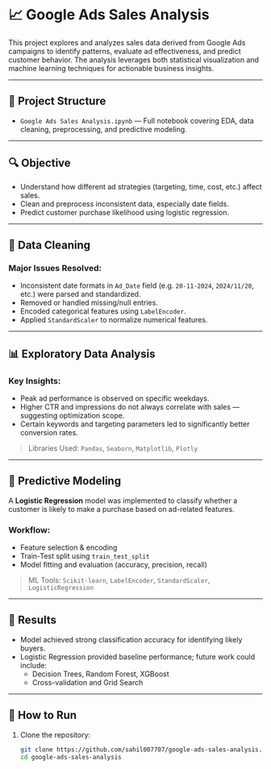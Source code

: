 # 📈 Google Ads Sales Analysis

This project explores and analyzes sales data derived from Google Ads campaigns to identify patterns, evaluate ad effectiveness, and predict customer behavior. The analysis leverages both statistical visualization and machine learning techniques for actionable business insights.

---

## 📂 Project Structure

- `Google Ads Sales Analysis.ipynb` — Full notebook covering EDA, data cleaning, preprocessing, and predictive modeling.

---

## 🔍 Objective

- Understand how different ad strategies (targeting, time, cost, etc.) affect sales.
- Clean and preprocess inconsistent data, especially date fields.
- Predict customer purchase likelihood using logistic regression.

---

## 🧼 Data Cleaning

### Major Issues Resolved:
- Inconsistent date formats in `Ad_Date` field (e.g. `20-11-2024`, `2024/11/20`, etc.) were parsed and standardized.
- Removed or handled missing/null entries.
- Encoded categorical features using `LabelEncoder`.
- Applied `StandardScaler` to normalize numerical features.

---

## 📊 Exploratory Data Analysis

### Key Insights:
- Peak ad performance is observed on specific weekdays.
- Higher CTR and impressions do not always correlate with sales — suggesting optimization scope.
- Certain keywords and targeting parameters led to significantly better conversion rates.

> Libraries Used: `Pandas`, `Seaborn`, `Matplotlib`, `Plotly`

---

## 🤖 Predictive Modeling

A **Logistic Regression** model was implemented to classify whether a customer is likely to make a purchase based on ad-related features.

### Workflow:
- Feature selection & encoding
- Train-Test split using `train_test_split`
- Model fitting and evaluation (accuracy, precision, recall)

> ML Tools: `Scikit-learn`, `LabelEncoder`, `StandardScaler`, `LogisticRegression`

---

## 📌 Results

- Model achieved strong classification accuracy for identifying likely buyers.
- Logistic Regression provided baseline performance; future work could include:
  - Decision Trees, Random Forest, XGBoost
  - Cross-validation and Grid Search

---

## 🚀 How to Run

1. Clone the repository:
   ```bash
   git clone https://github.com/sahil007707/google-ads-sales-analysis.git
   cd google-ads-sales-analysis
